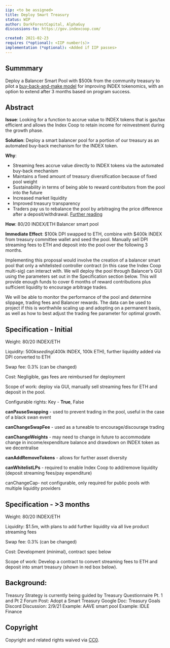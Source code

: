 ```yaml
---
iip: <to be assigned>
title: Deploy Smart Treasury
status: WIP
author: DarkForestCapital, AlphaGuy
discussions-to: https://gov.indexcoop.com/

created: 2021-02-23
requires (*optional): <IIP number(s)>
implementation (*optional): <Added if IIP passes>
---
```


## Summmary

Deploy a Balancer Smart Pool with $500k from the community treasury to pilot a [buy-back-and-make model](https://www.placeholder.vc/blog/2020/9/17/stop-burning-tokens-buyback-and-make-instead) for improving INDEX tokenomics, with an option to extend after 3 months based on program success.

## Abstract

**Issue**: Looking for a function to accrue value to INDEX tokens that is gas/tax efficient and allows the Index Coop to retain income for reinvestment during the growth phase.

**Solution**: Deploy a smart balancer pool for a portion of our treasury as an automated buy-back mechanism for the INDEX token.

**Why**:
* Streaming fees accrue value directly to INDEX tokens via the automated buy-back mechanism
* Maintains a fixed amount of treasury diversification because of fixed pool weight
* Sustainability in terms of being able to reward contributors from the pool into the future
* Increased market liquidity
* Improved treasury transparency
* Traders pay us to rebalance the pool by arbitraging the price difference after a deposit/withdrawal. [Further reading](https://balancer.finance/whitepaper/)

**How**: 80/20 INDEX/ETH Balancer smart pool

**Immediate Effect**: $100k DPI swapped to ETH, combine with $400k INDEX from treasury committee wallet and seed the pool. Manually sell DPI streaming fees to ETH and deposit into the pool over the following 3 months.

Implementing this proposal would involve the creation of a balancer smart pool that only a whitelisted controller contract (in this case the Index Coop multi-sig) can interact with. We will deploy the pool through Balancer’s GUI using the parameters set out in the Specification section below. This will provide enough funds to cover 6 months of reward contributions plus sufficient liquidity to encourage arbitrage trades.

We will be able to monitor the performance of the pool and determine slippage, trading fees and Balancer rewards. The data can be used to project if this is worthwhile scaling up and adopting on a permanent basis, as well as how to best adjust the trading fee parameter for optimal growth.

## Specification - Initial

Weight: 80/20 INDEX/ETH

Liquidity: $500k seeding ($400k INDEX, 100k ETH), further liquidity added via DPI converted to ETH

Swap fee: 0.3% (can be changed)

Cost: Negligible, gas fees are reimbursed for deployment

Scope of work: deploy via GUI, manually sell streaming fees for ETH and deposit in the pool. 

Configurable rights: Key - **True**, False

**canPauseSwapping** - used to prevent trading in the pool, useful in the case of a black swan event

**canChangeSwapFee** - used as a tuneable to encourage/discourage trading

**canChangeWeights** - may need to change in future to accommodate change in income/expenditure balance and drawdown on INDEX token as we decentralise

**canAddRemoveTokens** - allows for further asset diversity 

**canWhitelistLPs** - required to enable Index Coop to add/remove liquidity (deposit streaming fees/pay expenditure)

canChangeCap- not configurable, only required for public pools with multiple liquidity providers

## Specification - >3 months

Weight: 80/20 INDEX/ETH

Liquidity: $1.5m, with plans to add further liquidity via all live product streaming fees

Swap fee: 0.3% (can be changed)

Cost: Development (minimal), contract spec below

Scope of work: Develop a contract to convert streaming fees to ETH and deposit into smart treasury (shown in red box below).  

## Background:

Treasury Strategy is currently being guided by Treasury Questionnaire Pt. 1 and Pt 2
Forum Post: Adopt a Smart Treasury
Google Doc: Treasury Goals
Discord Discussion: 2/9/21
Example: AAVE smart pool
Example: IDLE Finance

## Copyright

Copyright and related rights waived via [CC0](https://creativecommons.org/publicdomain/zero/1.0/).
